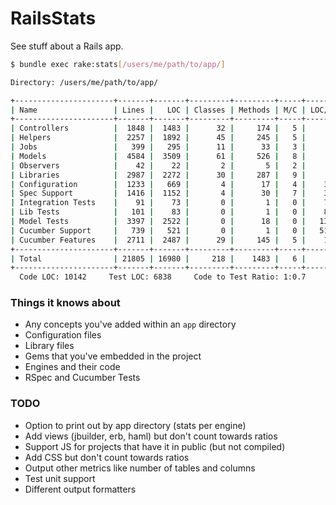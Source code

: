 # RailsStats

See stuff about a Rails app.

```bash
$ bundle exec rake:stats[/users/me/path/to/app/]

Directory: /users/me/path/to/app/

+----------------------+-------+-------+---------+---------+-----+-------+
| Name                 | Lines |   LOC | Classes | Methods | M/C | LOC/M |
+----------------------+-------+-------+---------+---------+-----+-------+
| Controllers          |  1848 |  1483 |      32 |     174 |   5 |     6 |
| Helpers              |  2257 |  1892 |      45 |     245 |   5 |     5 |
| Jobs                 |   399 |   295 |      11 |      33 |   3 |     6 |
| Models               |  4584 |  3509 |      61 |     526 |   8 |     4 |
| Observers            |    42 |    22 |       2 |       5 |   2 |     2 |
| Libraries            |  2987 |  2272 |      30 |     287 |   9 |     5 |
| Configuration        |  1233 |   669 |       4 |      17 |   4 |    37 |
| Spec Support         |  1416 |  1152 |       4 |      30 |   7 |    36 |
| Integration Tests    |    91 |    73 |       0 |       1 |   0 |    71 |
| Lib Tests            |   101 |    83 |       0 |       1 |   0 |    81 |
| Model Tests          |  3397 |  2522 |       0 |      18 |   0 |   138 |
| Cucumber Support     |   739 |   521 |       0 |       1 |   0 |   519 |
| Cucumber Features    |  2711 |  2487 |      29 |     145 |   5 |    15 |
+----------------------+-------+-------+---------+---------+-----+-------+
| Total                | 21805 | 16980 |     218 |    1483 |   6 |     9 |
+----------------------+-------+-------+---------+---------+-----+-------+
  Code LOC: 10142     Test LOC: 6838     Code to Test Ratio: 1:0.7

```

### Things it knows about

* Any concepts you've added within an `app` directory
* Configuration files
* Library files
* Gems that you've embedded in the project
* Engines and their code
* RSpec and Cucumber Tests

### TODO

* Option to print out by app directory (stats per engine)
* Add views (jbuilder, erb, haml) but don't count towards ratios
* Support JS for projects that have it in public (but not compiled)
* Add CSS but don't count towards ratios
* Output other metrics like number of tables and columns
* Test unit support
* Different output formatters
